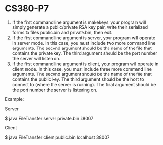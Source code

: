 # CS380-P7
1. If the first command line argument is makekeys, your program will simply generate a public/private RSA key pair, write their serialized forms to files public.bin and private.bin, then exit.
2. If the first command line argument is server, your program will operate in server mode. In this case, you must include two more command line arguments. The second argument should be the name of the file that contains the private key. The third argument should be the port number the server will listen on.
3. If the first command line argument is client, your program will operate in client mode. In this case, you must include three more command line arguments. The second argument should be the name of the file that contains the public key. The third argument should be the host to connect to (where the server is running). The final argument should be the port number the server is listening on.


Example:

Server

$ java FileTransfer server private.bin 38007

Client

$ java FileTransfer client public.bin localhost 38007
